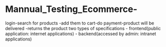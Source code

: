 # Mannual_Testing_Ecommerce-
login-search for products -add them to cart-do payment-product will be delivered -returns the product two types of specifications - frontend(public application: internet applications) - backend(accessed by admin: intranet applications)
